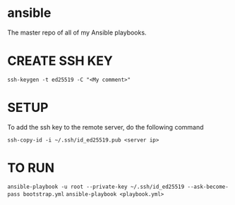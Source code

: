 # ansible

The master repo of all of my Ansible playbooks.

# CREATE SSH KEY

`ssh-keygen -t ed25519 -C "<My comment>"`

# SETUP

To add the ssh key to the remote server, do the following command

`ssh-copy-id -i ~/.ssh/id_ed25519.pub <server ip>`

# TO RUN

`ansible-playbook -u root --private-key ~/.ssh/id_ed25519 --ask-become-pass bootstrap.yml`
`ansible-playbook <playbook.yml>`
